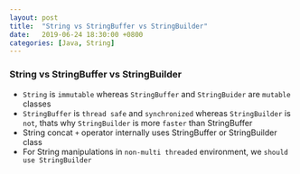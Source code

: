 ```yaml
---
layout: post
title:  "String vs StringBuffer vs StringBuilder"
date:   2019-06-24 18:30:00 +0800
categories: [Java, String]
---
```

### String vs StringBuffer vs StringBuilder
- `String` is `immutable` whereas `StringBuffer` and `StringBuider` are `mutable` classes
- `StringBuffer` is `thread safe` and `synchronized` whereas `StringBuilder` is `not`, thats why `StringBuilder` is more `faster` than StringBuffer
- String concat `+` operator internally uses StringBuffer or StringBuilder class
- For String manipulations in `non-multi threaded` environment, we `should use StringBuilder`
